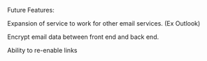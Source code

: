 Future Features:

Expansion of service to work for other email services. (Ex Outlook)

Encrypt email data between front end and back end.

Ability to re-enable links